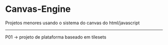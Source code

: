 # Canvas-Engine
Projetos menores usando o sistema do canvas do html/javascript

-------
P01 -> projeto de plataforma baseado em tilesets